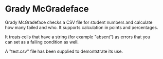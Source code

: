 # Grady McGradeface

Grady McGradeface checks a CSV file for student numbers and calculate how many failed and who. It supports calculation in points and percentages.

It treats cells that have a string (for example "absent") as errors that you can set as a failing condition as well.

A "test.csv" file has been supplied to demontstrate its use.
